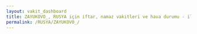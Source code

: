 ```yaml
---
layout: vakit_dashboard
title: ZAYUKOVO_, RUSYA için iftar, namaz vakitleri ve hava durumu - ilçe/eyalet seç
permalink: /RUSYA/ZAYUKOVO_/
---
```


<script type="text/javascript">
  var GLOBAL_COUNTRY = 'RUSYA';
  var GLOBAL_CITY = 'ZAYUKOVO_';
  var GLOBAL_STATE = '';
  var lat = 72;
  var lon = 21;
</script>
